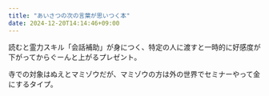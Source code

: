 ```yaml
---
title: "あいさつの次の言葉が思いつく本"
date: 2024-12-20T14:14:46+09:00
---
```

読むと霊力スキル「会話補助」が身につく、特定の人に渡すと一時的に好感度が下がってからぐーんと上がるプレゼント。

寺での対象はぬえとマミゾウだが、マミゾウの方は外の世界でセミナーやって金にするタイプ。
